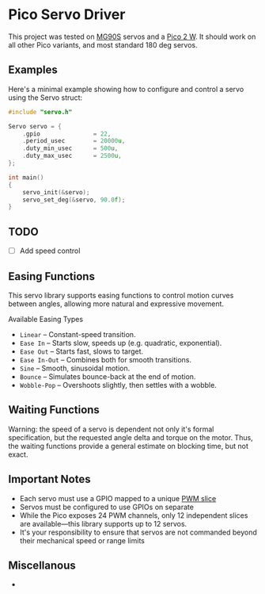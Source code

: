 # Pico Servo Driver

This project was tested on [MG90S](https://towerpro.com.tw/product/mg90s-3/) servos and a [Pico 2 W](https://datasheets.raspberrypi.com/picow/pico-2-w-datasheet.pdf). It should work on all other Pico variants, and most standard 180 deg servos.

## Examples

Here's a minimal example showing how to configure and control a servo using the Servo struct:

```c
#include "servo.h"

Servo servo = {
    .gpio               = 22,
    .period_usec        = 20000u,
    .duty_min_usec      = 500u,
    .duty_max_usec      = 2500u,
};

int main()
{
    servo_init(&servo);
    servo_set_deg(&servo, 90.0f);
}
```

## TODO

- [ ] Add speed control

## Easing Functions

This servo library supports easing functions to control motion curves between angles, allowing more natural and expressive movement.

Available Easing Types

- `Linear` – Constant-speed transition.
- `Ease In` – Starts slow, speeds up (e.g. quadratic, exponential).
- `Ease Out` – Starts fast, slows to target.
- `Ease In-Out` – Combines both for smooth transitions.
- `Sine` – Smooth, sinusoidal motion.
- `Bounce` – Simulates bounce-back at the end of motion.
- `Wobble-Pop` – Overshoots slightly, then settles with a wobble.

## Waiting Functions

Warning: the speed of a servo is dependent not only it's formal specification, but the requested angle delta and torque on the motor. Thus, the waiting functions provide a general estimate on blocking time, but not exact.

## Important Notes

- Each servo must use a GPIO mapped to a unique [PWM slice](https://datasheets.raspberrypi.com/rp2350/rp2350-datasheet.pdf#%5B%7B%22num%22%3A1077%2C%22gen%22%3A0%7D%2C%7B%22name%22%3A%22XYZ%22%7D%2C115%2C165.63628%2Cnull%5D)
- Servos must be configured to use GPIOs on separate 
- While the Pico exposes 24 PWM channels, only 12 independent slices are available—this library supports up to 12 servos.
- It's your responsibility to ensure that servos are not commanded beyond their mechanical speed or range limits

## Miscellanous

- 
